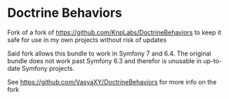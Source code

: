 # Doctrine Behaviors
Fork of a fork of https://github.com/KnpLabs/DoctrineBehaviors to keep it safe for use in my own projects without risk of updates

Said fork allows this bundle to work in Symfony 7 and 6.4. The original bundle does not work past Symfony 6.3 and therefor is unusable in up-to-date Symfony projects.

See https://github.com/VasyaXY/DoctrineBehaviors for more info on the fork
